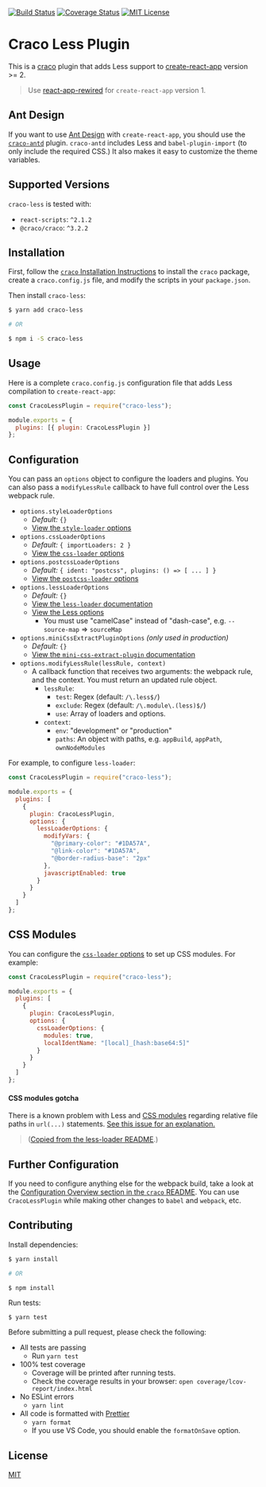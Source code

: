 [![Build Status](https://travis-ci.org/FormAPI/craco-less.svg?branch=master)](https://travis-ci.org/FormAPI/craco-less)
[![Coverage Status](https://coveralls.io/repos/github/FormAPI/craco-less/badge.svg?branch=master)](https://coveralls.io/github/FormAPI/craco-less?branch=master)
[![MIT License](https://img.shields.io/badge/license-MIT-blue.svg)](LICENSE)

# Craco Less Plugin

This is a [craco](https://github.com/sharegate/craco) plugin that adds Less support to [create-react-app](https://facebook.github.io/create-react-app/) version >= 2.

> Use [react-app-rewired](https://github.com/timarney/react-app-rewired) for `create-react-app` version 1.

## Ant Design

If you want to use [Ant Design](https://ant.design/) with `create-react-app`,
you should use the [`craco-antd`](https://github.com/FormAPI/craco-antd) plugin.
`craco-antd` includes Less and `babel-plugin-import` (to only include the required CSS.) It also makes it easy to customize the theme variables.

## Supported Versions

`craco-less` is tested with:

- `react-scripts`: `^2.1.2`
- `@craco/craco`: `^3.2.2`

## Installation

First, follow the [`craco` Installation Instructions](https://github.com/sharegate/craco/blob/master/packages/craco/README.md##installation) to install the `craco` package, create a `craco.config.js` file, and modify the scripts in your `package.json`.

Then install `craco-less`:

```bash
$ yarn add craco-less

# OR

$ npm i -S craco-less
```

## Usage

Here is a complete `craco.config.js` configuration file that adds Less compilation to `create-react-app`:

```js
const CracoLessPlugin = require("craco-less");

module.exports = {
  plugins: [{ plugin: CracoLessPlugin }]
};
```

## Configuration

You can pass an `options` object to configure the loaders and plugins. You can also pass a `modifyLessRule` callback to have full control over the Less webpack rule.

- `options.styleLoaderOptions`
  - _Default:_ `{}`
  - [View the `style-loader` options](https://webpack.js.org/loaders/style-loader/#options)
- `options.cssLoaderOptions`
  - _Default:_ `{ importLoaders: 2 }`
  - [View the `css-loader` options](https://webpack.js.org/loaders/css-loader/#options)
- `options.postcssLoaderOptions`
  - _Default:_ `{ ident: "postcss", plugins: () => [ ... ] }`
  - [View the `postcss-loader` options](https://webpack.js.org/loaders/postcss-loader/#options)
- `options.lessLoaderOptions`
  - _Default:_ `{}`
  - [View the `less-loader` documentation](https://webpack.js.org/loaders/less-loader/)
  - [View the Less options](http://lesscss.org/usage/#less-options)
    - You must use "camelCase" instead of "dash-case", e.g. `--source-map` => `sourceMap`
- `options.miniCssExtractPluginOptions` _(only used in production)_
  - _Default:_ `{}`
  - [View the `mini-css-extract-plugin` documentation](https://github.com/webpack-contrib/mini-css-extract-plugin)
- `options.modifyLessRule(lessRule, context)`
  - A callback function that receives two arguments: the webpack rule, and the context. You must return an updated rule object.
    - `lessRule`:
      - `test`: Regex (default: `/\.less$/`)
      - `exclude`: Regex (default: `/\.module\.(less)$/`)
      - `use`: Array of loaders and options.
    - `context`:
      - `env`: "development" or "production"
      - `paths`: An object with paths, e.g. `appBuild`, `appPath`, `ownNodeModules`

For example, to configure `less-loader`:

```js
const CracoLessPlugin = require("craco-less");

module.exports = {
  plugins: [
    {
      plugin: CracoLessPlugin,
      options: {
        lessLoaderOptions: {
          modifyVars: {
            "@primary-color": "#1DA57A",
            "@link-color": "#1DA57A",
            "@border-radius-base": "2px"
          },
          javascriptEnabled: true
        }
      }
    }
  ]
};
```

## CSS Modules

You can configure the [`css-loader` options](https://webpack.js.org/loaders/css-loader/#options) to set up CSS modules. For example:

```js
const CracoLessPlugin = require("craco-less");

module.exports = {
  plugins: [
    {
      plugin: CracoLessPlugin,
      options: {
        cssLoaderOptions: {
          modules: true,
          localIdentName: "[local]_[hash:base64:5]"
        }
      }
    }
  ]
};
```

#### CSS modules gotcha

There is a known problem with Less and [CSS modules](https://github.com/css-modules/css-modules) regarding relative file paths in `url(...)` statements. [See this issue for an explanation.](https://github.com/webpack-contrib/less-loader/issues/109#issuecomment-253797335)

> ([Copied from the less-loader README](https://github.com/webpack-contrib/less-loader#css-modules-gotcha).)

## Further Configuration

If you need to configure anything else for the webpack build, take a look at the
[Configuration Overview section in the `craco` README](https://github.com/sharegate/craco/blob/master/packages/craco/README.md#configuration-overview). You can use `CracoLessPlugin` while making other changes to `babel` and `webpack`, etc.

## Contributing

Install dependencies:

```bash
$ yarn install

# OR

$ npm install
```

Run tests:

```
$ yarn test
```

Before submitting a pull request, please check the following:

- All tests are passing
  - Run `yarn test`
- 100% test coverage
  - Coverage will be printed after running tests.
  - Check the coverage results in your browser: `open coverage/lcov-report/index.html`
- No ESLint errors
  - `yarn lint`
- All code is formatted with [Prettier](https://prettier.io/)
  - `yarn format`
  - If you use VS Code, you should enable the `formatOnSave` option.

## License

[MIT](./LICENSE)
